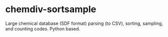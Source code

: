 # chemdiv-sortsample
Large chemical database (SDF format) parsing (to CSV), sorting, sampling, and counting codes. Python based.
